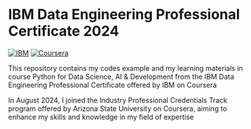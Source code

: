 

# IBM Data Engineering Professional Certificate 2024

[![IBM](https://img.shields.io/badge/IBM-000000?style=for-the-badge&logo=IBM&logoColor=white)](https://www.ibm.com/)
[![Coursera](https://img.shields.io/badge/Coursera-0056D2?style=for-the-badge&logo=Coursera&logoColor=white)](https://www.coursera.org/)

This repository contains my codes example and my learning materials in course Python for Data Science, AI & Development from the IBM Data Engineering Professional Certificate offered by IBM on Coursera

In August 2024, I joined the Industry Professional Credentials Track program offered by Arizona State University on Coursera, aiming to enhance my skills and knowledge in my field of expertise